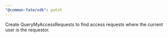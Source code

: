 ```yaml
---
"@common-fate/sdk": patch
---
```


Create QueryMyAccessRequests to find access requests where the current user is the requestor.
